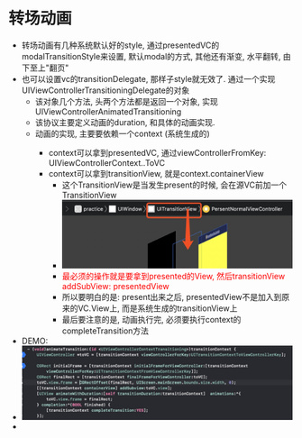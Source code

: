 # 转场动画
* 转场动画有几种系统默认好的style, 通过presentedVC的modalTransitionStyle来设置, 默认modal的方式, 其他还有渐变, 水平翻转, 由下至上"翻页"
* 也可以设置vc的transitionDelegate, 那样子style就无效了. 通过一个实现UIViewControllerTransitioningDelegate的对象
    * 该对象几个方法, 头两个方法都是返回一个对象, 实现UIViewControllerAnimatedTransitioning
    * 该协议主要定义动画的duration, 和具体的动画实现.
    * 动画的实现, 主要要依赖一个context<UIViewControllerContextTransition> (系统生成的)
        * context可以拿到presentedVC, 通过viewControllerFromKey: UIViewControllerContext..ToVC
        * context可以拿到transitionView, 就是context.containerView
            * 这个TransitionView是当发生present的时候, 会在源VC前加一个TransitionView
            * ![-w504](media/15722484863189.jpg)
            * <Font color='red'>最必须的操作就是要拿到presented的View, 然后transitionView addSubView: presentedView </Font>
            * 所以要明白的是: present出来之后, presentedView不是加入到原来的VC.View上, 而是系统生成的transitionView上
            * 最后要注意的是, 动画执行完, 必须要执行context的completeTransition方法
* DEMO:
* ![-w775](media/15722493310580.jpg)
* 
